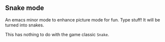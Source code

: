 ## Snake mode

An emacs minor mode to enhance picture mode for fun. Type stuff! It will be turned into snakes.

This has nothing to do with the game classic `Snake`.
